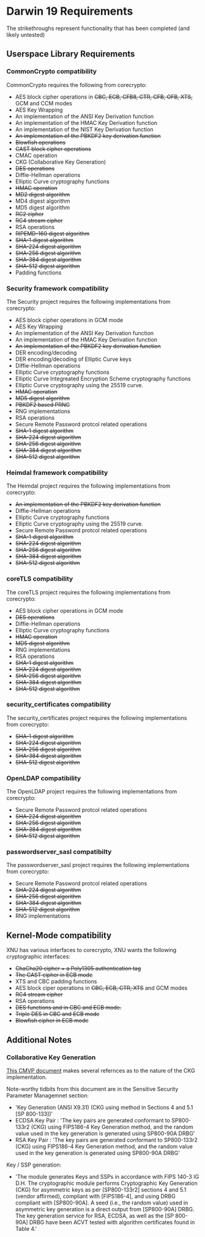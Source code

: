 # Darwin 19 Requirements

The strikethroughs represent functionality that has been completed (and likely untested)

## Userspace Library Requirements

### CommonCrypto compatibility

CommonCrypto requires the following from corecrypto:
- AES block cipher operations in ~~CBC, ECB, CFB8, CTR, CFB, OFB, XTS,~~ GCM and CCM modes
- AES Key Wrapping
- An implementation of the ANSI Key Derivation function
- An implementation of the HMAC Key Derivation function
- An implementation of the NIST Key Derivation function
- ~~An implementation of the PBKDF2 key derivation function~~
- ~~Blowfish operations~~
- ~~CAST block cipher operations~~
- CMAC operation
- CKG (Collaborative Key Generation)
- ~~DES operations~~
- Diffie-Hellman operations
- Elliptic Curve cryptography functions
- ~~HMAC operation~~
- ~~MD2 digest algorithm~~
- MD4 digest algorithm
- MD5 digest algorithm
- ~~RC2 cipher~~
- ~~RC4 stream cipher~~
- RSA operations
- ~~RIPEMD-160 digest algorithm~~
- ~~SHA-1 digest algorithm~~
- ~~SHA-224 digest algorithm~~
- ~~SHA-256 digest algorithm~~
- ~~SHA-384 digest algorithm~~
- ~~SHA-512 digest algorithm~~
- Padding functions

### Security framework compatibility

The Security project requires the following implementations from corecrypto:
- AES block cipher operations in GCM mode
- AES Key Wrapping
- An implementation of the ANSI Key Derivation function
- An implementation of the HMAC Key Derivation function
- ~~An implementation of the PBKDF2 key derivation function~~
- DER encoding/decoding
- DER encoding/decoding of Elliptic Curve keys
- Diffie-Hellman operations
- Elliptic Curve cryptography functions
- Elliptic Curve Integreated Encryption Scheme cryptography functions
- Elliptic Curve cryptography using the 25519 curve.
- ~~HMAC operation~~
- ~~MD5 digest algorithm~~
- ~~PBKDF2 based PRNG~~
- RNG implementations
- RSA operations
- Secure Remote Password protcol related operations
- ~~SHA-1 digest algorithm~~
- ~~SHA-224 digest algorithm~~
- ~~SHA-256 digest algorithm~~
- ~~SHA-384 digest algorithm~~
- ~~SHA-512 digest algorithm~~

### Heimdal framework compatibility

The Heimdal project requires the following implementations from corecrypto:
- ~~An implementation of the PBKDF2 key derivation function~~
- Diffie-Hellman operations
- Elliptic Curve cryptography functions
- Elliptic Curve cryptography using the 25519 curve.
- Secure Remote Password protcol related operations
- ~~SHA-1 digest algorithm~~
- ~~SHA-224 digest algorithm~~
- ~~SHA-256 digest algorithm~~
- ~~SHA-384 digest algorithm~~
- ~~SHA-512 digest algorithm~~

### coreTLS compatibility

The coreTLS project requires the following implementations from corecrypto:
- AES block cipher operations in GCM mode
- ~~DES operations~~
- Diffie-Hellman operations
- Elliptic Curve cryptography functions
- ~~HMAC operation~~
- ~~MD5 digest algorithm~~
- RNG implementations
- RSA operations
- ~~SHA-1 digest algorithm~~
- ~~SHA-224 digest algorithm~~
- ~~SHA-256 digest algorithm~~
- ~~SHA-384 digest algorithm~~
- ~~SHA-512 digest algorithm~~

### security_certificates compatibility

The security_certificates project requires the following implementations from corecrypto:
- ~~SHA-1 digest algorithm~~
- ~~SHA-224 digest algorithm~~
- ~~SHA-256 digest algorithm~~
- ~~SHA-384 digest algorithm~~
- ~~SHA-512 digest algorithm~~

### OpenLDAP compatibility

The OpenLDAP project requires the following implementations from corecrypto:
- Secure Remote Password protcol related operations
- ~~SHA-224 digest algorithm~~
- ~~SHA-256 digest algorithm~~
- ~~SHA-384 digest algorithm~~
- ~~SHA-512 digest algorithm~~

### passwordserver_sasl compatibilty

The passwordserver_sasl project requires the following implementations from corecrypto:
- Secure Remote Password protcol related operations
- ~~SHA-224 digest algorithm~~
- ~~SHA-256 digest algorithm~~
- ~~SHA-384 digest algorithm~~
- ~~SHA-512 digest algorithm~~
- RNG implementations

## Kernel-Mode compatibility

XNU has various interfaces to corecrypto, XNU wants the following cryptographic interfaces:
- ~~ChaCha20 cipher + a Poly1305 authentication tag~~
- ~~The CAST cipher in ECB mode~~
- XTS and CBC padding functions
- AES block ciper operations in ~~CBC, ECB, CTR, XTS~~ and GCM modes
- ~~RC4 stream cipher~~
- RSA operations
- ~~DES functions and in CBC and ECB mode.~~
- ~~Triple DES in CBC and ECB mode~~
- ~~Blowfish cipher in ECB mode~~

## Additional Notes

### Collaborative Key Generation

[This  CMVP document](https://csrc.nist.gov/CSRC/media/projects/cryptographic-module-validation-program/documents/security-policies/140sp4390.pdf) makes several refernces as to the nature of the CKG implementation.

Note-worthy tidbits from this document are in the Sensitive Security Parameter Managemnet section:
- 'Key Generation (ANSI X9.31) (CKG using method in Sections 4 and 5.1 [SP 800-133])'
- ECDSA Key Pair : 'The key pairs are generated conformant to SP800-133r2 (CKG) using FIPS186-4 Key Generation method, and the random value used in the key generation is generated using SP800-90A DRBG'
- RSA Key Pair : 'The key pairs are generated conformant to SP800-133r2 (CKG) using FIPS186-4 Key Generation method, and the random value used in the key generation is generated using SP800-90A DRBG'

Key / SSP generation:
-  'The module generates Keys and SSPs in accordance with FIPS 140-3 IG D.H. The cryptographic module performs Cryptographic Key Generation (CKG) for asymmetric keys as per [SP800-133r2] sections 4 and 5.1 (vendor affirmed), compliant with [FIPS186-4], and using DRBG compliant with [SP800-90A]. A seed (i.e., the random value) used in asymmetric key generation is a direct output from [SP800-90A] DRBG. The key generation service for RSA, ECDSA, as well as the [SP 800-90A] DRBG have been ACVT tested with algorithm certificates found in Table 4.'

